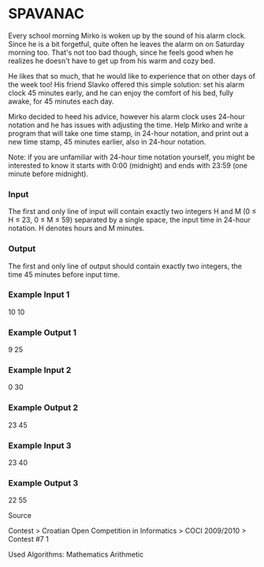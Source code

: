 # SPAVANAC

Every school morning Mirko is woken up by the sound of his alarm clock. Since he is a bit forgetful, quite often he leaves the alarm on on Saturday morning too. That's not too bad though, since he feels good when he realizes he doesn't have to get up from his warm and cozy bed.

He likes that so much, that he would like to experience that on other days of the week too! His friend Slavko offered this simple solution: set his alarm clock 45 minutes early, and he can enjoy the comfort of his bed, fully awake, for 45 minutes each day.

Mirko decided to heed his advice, however his alarm clock uses 24-hour notation and he has issues with adjusting the time. Help Mirko and write a program that will take one time stamp, in 24-hour notation, and print out a new time stamp, 45 minutes earlier, also in 24-hour notation.

Note: if you are unfamiliar with 24-hour time notation yourself, you might be interested to know it starts with 0:00 (midnight) and ends with 23:59 (one minute before midnight).

### Input

The first and only line of input will contain exactly two integers H and M (0 ≤ H ≤ 23, 0 ≤ M ≤ 59) separated by a single space, the input time in 24-hour notation. H denotes hours and M minutes.

### Output

The first and only line of output should contain exactly two integers, the time 45 minutes before input time.

### Example Input 1 

10 10

### Example Output 1 

9 25

### Example Input 2 

0 30

### Example Output 2 

23 45

### Example Input 3 

23 40

### Example Output 3 

22 55

Source

Contest > Croatian Open Competition in Informatics > COCI 2009/2010 > Contest #7 1

Used Algorithms:
Mathematics
Arithmetic
